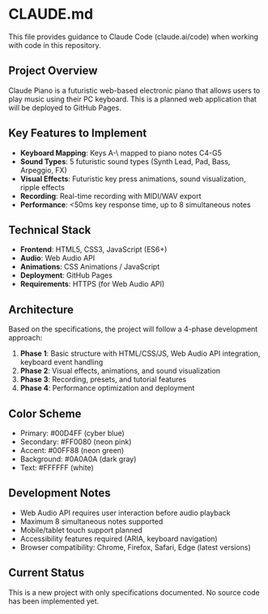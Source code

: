 # CLAUDE.md

This file provides guidance to Claude Code (claude.ai/code) when working with code in this repository.

## Project Overview

Claude Piano is a futuristic web-based electronic piano that allows users to play music using their PC keyboard. This is a planned web application that will be deployed to GitHub Pages.

## Key Features to Implement

- **Keyboard Mapping**: Keys A-\ mapped to piano notes C4-G5
- **Sound Types**: 5 futuristic sound types (Synth Lead, Pad, Bass, Arpeggio, FX)
- **Visual Effects**: Futuristic key press animations, sound visualization, ripple effects
- **Recording**: Real-time recording with MIDI/WAV export
- **Performance**: <50ms key response time, up to 8 simultaneous notes

## Technical Stack

- **Frontend**: HTML5, CSS3, JavaScript (ES6+)
- **Audio**: Web Audio API
- **Animations**: CSS Animations / JavaScript
- **Deployment**: GitHub Pages
- **Requirements**: HTTPS (for Web Audio API)

## Architecture

Based on the specifications, the project will follow a 4-phase development approach:

1. **Phase 1**: Basic structure with HTML/CSS/JS, Web Audio API integration, keyboard event handling
2. **Phase 2**: Visual effects, animations, and sound visualization
3. **Phase 3**: Recording, presets, and tutorial features
4. **Phase 4**: Performance optimization and deployment

## Color Scheme

- Primary: #00D4FF (cyber blue)
- Secondary: #FF0080 (neon pink)
- Accent: #00FF88 (neon green)
- Background: #0A0A0A (dark gray)
- Text: #FFFFFF (white)

## Development Notes

- Web Audio API requires user interaction before audio playback
- Maximum 8 simultaneous notes supported
- Mobile/tablet touch support planned
- Accessibility features required (ARIA, keyboard navigation)
- Browser compatibility: Chrome, Firefox, Safari, Edge (latest versions)

## Current Status

This is a new project with only specifications documented. No source code has been implemented yet.